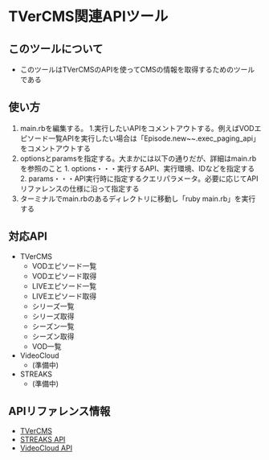 # TVerCMS関連APIツール
## このツールについて
* このツールはTVerCMSのAPIを使ってCMSの情報を取得するためのツールである

## 使い方
1. main.rbを編集する。
  1.実行したいAPIをコメントアウトする。例えばVODエピソード一覧APIを実行したい場合は「Episode.new~~.exec_paging_api」をコメントアウトする
  2. optionsとparamsを指定する。大まかには以下の通りだが、詳細はmain.rbを参照のこと
    1. options・・・実行するAPI、実行環境、IDなどを指定する
    2. params・・・API実行時に指定するクエリパラメータ。必要に応じてAPIリファレンスの仕様に沿って指定する
2. ターミナルでmain.rbのあるディレクトリに移動し「ruby main.rb」を実行する
    

## 対応API
* TVerCMS
  * VODエピソード一覧
  * VODエピソード取得
  * LIVEエピソード一覧
  * LIVEエピソード取得
  * シリーズ一覧
  * シリーズ取得
  * シーズン一覧
  * シーズン取得
  * VOD一覧
* VideoCloud
  * (準備中)
* STREAKS
  * (準備中)

## APIリファレンス情報
* [TVerCMS](https://s3-ap-northeast-1.amazonaws.com/tverservice-docs-omniscient/reference/cms/index.html#cms-episode-vod-get)
* [STREAKS API](https://docs.streaks.jp/api/#/)
* [VideoCloud API](https://apis.support.brightcove.com/index.html)